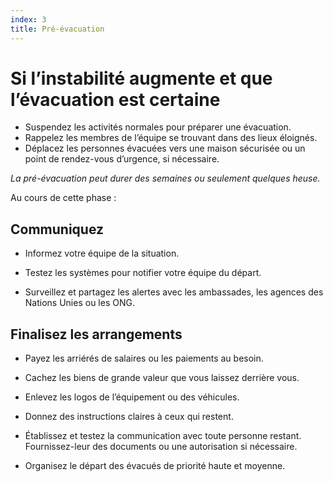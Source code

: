 ```yaml
---
index: 3
title: Pré-évacuation
---
```

# Si l’instabilité augmente et que l’évacuation est certaine

*   Suspendez les activités normales pour préparer une évacuation.
*   Rappelez les membres de l’équipe se trouvant dans des lieux éloignés.
*   Déplacez les personnes évacuées vers une maison sécurisée ou un point de rendez-vous d’urgence, si nécessaire.

_La pré-évacuation peut durer des semaines ou seulement quelques heuse._

Au cours de cette phase :

## Communiquez

*   Informez votre équipe de la situation.

*   Testez les systèmes pour notifier votre équipe du départ.

*   Surveillez et partagez les alertes avec les ambassades, les agences des Nations Unies ou les ONG.

## Finalisez les arrangements

*   Payez les arriérés de salaires ou les paiements au besoin.

*   Cachez les biens de grande valeur que vous laissez derrière vous.

*   Enlevez les logos de l’équipement ou des véhicules.

*   Donnez des instructions claires à ceux qui restent.

*   Établissez et testez la communication avec toute personne restant. Fournissez-leur des documents ou une autorisation si nécessaire.

*   Organisez le départ des évacués de priorité haute et moyenne.